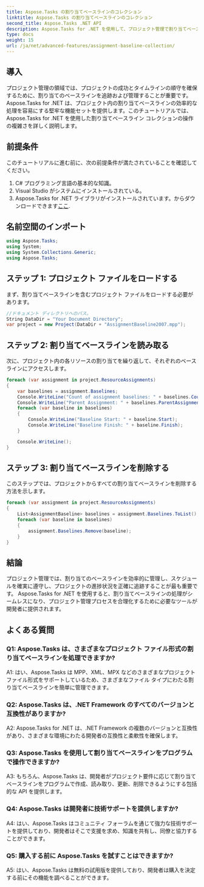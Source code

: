 ```yaml
---
title: Aspose.Tasks の割り当てベースラインのコレクション
linktitle: Aspose.Tasks の割り当てベースラインのコレクション
second_title: Aspose.Tasks .NET API
description: Aspose.Tasks for .NET を使用して、プロジェクト管理で割り当てベースラインを効率的に管理する方法を学びます。生産性と精度を向上させます。
type: docs
weight: 15
url: /ja/net/advanced-features/assignment-baseline-collection/
---
```

## 導入

プロジェクト管理の領域では、プロジェクトの成功とタイムラインの順守を確保するために、割り当てのベースラインを追跡および管理することが重要です。 Aspose.Tasks for .NET は、プロジェクト内の割り当てベースラインの効率的な処理を容易にする堅牢な機能セットを提供します。このチュートリアルでは、Aspose.Tasks for .NET を使用した割り当てベースライン コレクションの操作の複雑さを詳しく説明します。

## 前提条件

このチュートリアルに進む前に、次の前提条件が満たされていることを確認してください。

1. C# プログラミング言語の基本的な知識。
2. Visual Studio がシステムにインストールされている。
3.  Aspose.Tasks for .NET ライブラリがインストールされています。からダウンロードできます[ここ](https://releases.aspose.com/tasks/net/).

## 名前空間のインポート

```csharp
using Aspose.Tasks;
using System;
using System.Collections.Generic;
using Aspose.Tasks;


```

## ステップ 1: プロジェクト ファイルをロードする

まず、割り当てベースラインを含むプロジェクト ファイルをロードする必要があります。

```csharp
//ドキュメント ディレクトリへのパス。
String DataDir = "Your Document Directory";
var project = new Project(DataDir + "AssignmentBaseline2007.mpp");
```

## ステップ 2: 割り当てベースラインを読み取る

次に、プロジェクト内の各リソースの割り当てを繰り返して、それぞれのベースラインにアクセスします。

```csharp
foreach (var assignment in project.ResourceAssignments)
{
    var baselines = assignment.Baselines;
    Console.WriteLine("Count of assignment baselines: " + baselines.Count);
    Console.WriteLine("Parent Assignment: " + baselines.ParentAssignment);
    foreach (var baseline in baselines)
    {
        Console.WriteLine("Baseline Start: " + baseline.Start);
        Console.WriteLine("Baseline Finish: " + baseline.Finish);
    }

    Console.WriteLine();
}
```

## ステップ 3: 割り当てベースラインを削除する

このステップでは、プロジェクトからすべての割り当てベースラインを削除する方法を示します。

```csharp
foreach (var assignment in project.ResourceAssignments)
{
    List<AssignmentBaseline> baselines = assignment.Baselines.ToList();
    foreach (var baseline in baselines)
    {
        assignment.Baselines.Remove(baseline);
    }
}
```

## 結論

プロジェクト管理では、割り当てのベースラインを効率的に管理し、スケジュールを確実に遵守し、プロジェクトの進捗状況を正確に追跡することが最も重要です。 Aspose.Tasks for .NET を使用すると、割り当てベースラインの処理がシームレスになり、プロジェクト管理プロセスを合理化するために必要なツールが開発者に提供されます。

## よくある質問

### Q1: Aspose.Tasks は、さまざまなプロジェクト ファイル形式の割り当てベースラインを処理できますか?

A1: はい、Aspose.Tasks は MPP、XML、MPX などのさまざまなプロジェクト ファイル形式をサポートしているため、さまざまなファイル タイプにわたる割り当てベースラインを簡単に管理できます。

### Q2: Aspose.Tasks は、.NET Framework のすべてのバージョンと互換性がありますか?

A2: Aspose.Tasks for .NET は、.NET Framework の複数のバージョンと互換性があり、さまざまな環境にわたる開発者の互換性と柔軟性を確保します。

### Q3: Aspose.Tasks を使用して割り当てベースラインをプログラムで操作できますか?

A3: もちろん、Aspose.Tasks は、開発者がプロジェクト要件に応じて割り当てベースラインをプログラムで作成、読み取り、更新、削除できるようにする包括的な API を提供します。

### Q4: Aspose.Tasks は開発者に技術サポートを提供しますか?

A4: はい、Aspose.Tasks はコミュニティ フォーラムを通じて強力な技術サポートを提供しており、開発者はそこで支援を求め、知識を共有し、同僚と協力することができます。

### Q5: 購入する前に Aspose.Tasks を試すことはできますか?

A5: はい、Aspose.Tasks は無料の試用版を提供しており、開発者は購入を決定する前にその機能を調べることができます。